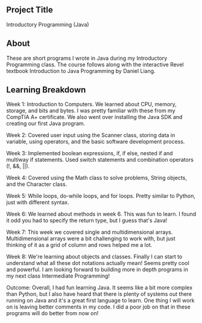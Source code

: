
## Project Title
Introductory Programming (Java)

## About
These are short programs I wrote in Java during my Introductory Programming class. The course follows along with the interactive Revel textbook Introduction to Java Programming by Daniel Liang.

## Learning Breakdown
Week 1:
Introduction to Computers. We learned about CPU, memory, storage, and bits and bytes. I was pretty familiar with these from my CompTIA A+ certificate. We also went over installing the Java SDK and creating our first Java program.

Week 2:
Covered user input using the Scanner class, storing data in variable, using operators, and the basic software development process.

Week 3:
Implemented boolean expressions, if, if else, nested if and multiway if statements. Used switch statements and combination operators (!, &&, ||).

Week 4:
Covered using the Math class to solve problems, String objects, and the Character class.


Week 5:
While loops, do-while loops, and for loops. Pretty similar to Python, just with different syntax. 

Week 6:
We learned about methods in week 6. This was fun to learn. I found it odd you had to specify the return type, but I guess that's Java!

Week 7:
This week we covered single and multidimensional arrays. Multidimensional arrays were a bit challenging to work with, but just thinking of it as a grid of column and rows helped me a lot. 

Week 8:
We're learning about objects and classes. Finally I can start to understand what all these dot notations actually mean! Seems pretty cool and powerful. I am looking forward to building more in depth programs in my next class Intermediate Programming!

Outcome:
Overall, I had fun learning Java. It seems like a bit more complex than Python, but I also have heard that there is plenty of systems out there running on Java and it's a great first language to learn. One thing I will work on is leaving better comments in my code. I did a poor job on that in these programs will do better from now on!
